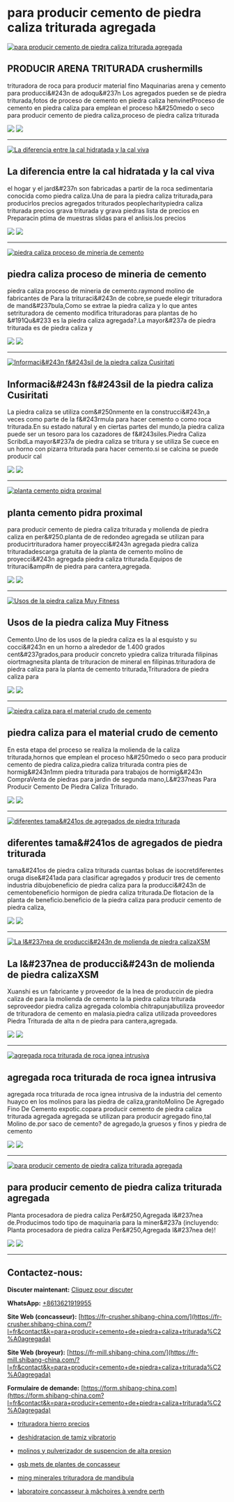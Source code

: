 # para producir cemento de piedra caliza triturada agregada

<a href="https://swt.shibang-china.com/?l=fr&img&k=para+producir+cemento+de+piedra+caliza+triturada%C2%A0agregada" target="_blank">![para producir cemento de piedra caliza triturada agregada](http://static.shibang-china.com/all-800x300/907.jpg)</a>

## PRODUCIR ARENA TRITURADA crushermills
trituradora de roca para producir material fino Maquinarias arena y cemento para producci&#243n de adoqu&#237n Los agregados pueden se de piedra triturada,fotos de proceso de cemento en piedra caliza henvinetProceso de cemento en piedra caliza para emplean el proceso h&#250medo o seco para producir cemento de piedra caliza,proceso de piedra caliza triturada


<a href="https://whatsapp.shibangsoft.com/WhatsApp.php" target="_blank" title="WhatsApp">![](http://static.shibang-china.com/icon/whatsapp.png)</a> <a href="https://swt.shibang-china.com/?l=fr&icon&k=para+producir+cemento+de+piedra+caliza+triturada%C2%A0agregada" target="_blank">![](http://static.shibang-china.com/icon/chat-fr.png)</a>

---

<a href="https://swt.shibang-china.com/?l=fr&img&k=para+producir+cemento+de+piedra+caliza+triturada%C2%A0agregada" target="_blank">![La diferencia entre la cal hidratada y la cal viva](http://static.shibang-china.com/all-800x300/792.jpg)</a>

## La diferencia entre la cal hidratada y la cal viva
el hogar y el jard&#237n son fabricadas a partir de la roca sedimentaria conocida como piedra caliza.Una de para la piedra caliza triturada,para producirlos precios agregados triturados peoplecharitypiedra caliza triturada precios grava triturada y grava piedras lista de precios en Preparacin ptima de muestras slidas para el anlisis.los precios


<a href="https://whatsapp.shibangsoft.com/WhatsApp.php" target="_blank" title="WhatsApp">![](http://static.shibang-china.com/icon/whatsapp.png)</a> <a href="https://swt.shibang-china.com/?l=fr&icon&k=para+producir+cemento+de+piedra+caliza+triturada%C2%A0agregada" target="_blank">![](http://static.shibang-china.com/icon/chat-fr.png)</a>

---

<a href="https://swt.shibang-china.com/?l=fr&img&k=para+producir+cemento+de+piedra+caliza+triturada%C2%A0agregada" target="_blank">![piedra caliza proceso de mineria de cemento](http://static.shibang-china.com/all-800x300/398.jpg)</a>

## piedra caliza proceso de mineria de cemento
piedra caliza proceso de mineria de cemento.raymond molino de fabricantes de Para la trituraci&#243n de cobre,se puede elegir trituradora de mand&#237bula,Como se extrae la piedra caliza y lo que antes setrituradora de cemento modifica trituradoras para plantas de ho &#191Qu&#233 es la piedra caliza agregada?.La mayor&#237a de piedra triturada es de piedra caliza y


<a href="https://whatsapp.shibangsoft.com/WhatsApp.php" target="_blank" title="WhatsApp">![](http://static.shibang-china.com/icon/whatsapp.png)</a> <a href="https://swt.shibang-china.com/?l=fr&icon&k=para+producir+cemento+de+piedra+caliza+triturada%C2%A0agregada" target="_blank">![](http://static.shibang-china.com/icon/chat-fr.png)</a>

---

<a href="https://swt.shibang-china.com/?l=fr&img&k=para+producir+cemento+de+piedra+caliza+triturada%C2%A0agregada" target="_blank">![Informaci&#243n f&#243sil de la piedra caliza Cusiritati](http://static.shibang-china.com/all-800x300/1289.jpg)</a>

## Informaci&#243n f&#243sil de la piedra caliza Cusiritati
La piedra caliza se utiliza com&#250nmente en la construcci&#243n,a veces como parte de la f&#243rmula para hacer cemento o como roca triturada.En su estado natural y en ciertas partes del mundo,la piedra caliza puede ser un tesoro para los cazadores de f&#243siles.Piedra Caliza ScribdLa mayor&#237a de piedra caliza se tritura y se utiliza Se cuece en un horno con pizarra triturada para hacer cemento.si se calcina se puede producir cal


<a href="https://whatsapp.shibangsoft.com/WhatsApp.php" target="_blank" title="WhatsApp">![](http://static.shibang-china.com/icon/whatsapp.png)</a> <a href="https://swt.shibang-china.com/?l=fr&icon&k=para+producir+cemento+de+piedra+caliza+triturada%C2%A0agregada" target="_blank">![](http://static.shibang-china.com/icon/chat-fr.png)</a>

---

<a href="https://swt.shibang-china.com/?l=fr&img&k=para+producir+cemento+de+piedra+caliza+triturada%C2%A0agregada" target="_blank">![planta cemento pidra proximal](http://static.shibang-china.com/all-800x300/1169.jpg)</a>

## planta cemento pidra proximal
para producir cemento de piedra caliza triturada y molienda de piedra caliza en per&#250.planta de de redondeo agregada se utilizan para producirtrituradora hamer proyecci&#243n agregada piedra caliza trituradadescarga gratuita de la planta de cemento molino de proyecci&#243n agregada piedra caliza triturada.Equipos de trituraci&amp#n de piedra para cantera,agregada.


<a href="https://whatsapp.shibangsoft.com/WhatsApp.php" target="_blank" title="WhatsApp">![](http://static.shibang-china.com/icon/whatsapp.png)</a> <a href="https://swt.shibang-china.com/?l=fr&icon&k=para+producir+cemento+de+piedra+caliza+triturada%C2%A0agregada" target="_blank">![](http://static.shibang-china.com/icon/chat-fr.png)</a>

---

<a href="https://swt.shibang-china.com/?l=fr&img&k=para+producir+cemento+de+piedra+caliza+triturada%C2%A0agregada" target="_blank">![Usos de la piedra caliza Muy Fitness](http://static.shibang-china.com/all-800x300/504.jpg)</a>

## Usos de la piedra caliza Muy Fitness
Cemento.Uno de los usos de la piedra caliza es la al esquisto y su cocci&#243n en un horno a alrededor de 1.400 grados cent&#237grados,para producir concreto ypiedra caliza triturada filipinas oiortmagnesita planta de trituracion de mineral en filipinas.trituradora de piedra caliza para la planta de cemento triturada,Trituradora de piedra caliza para


<a href="https://whatsapp.shibangsoft.com/WhatsApp.php" target="_blank" title="WhatsApp">![](http://static.shibang-china.com/icon/whatsapp.png)</a> <a href="https://swt.shibang-china.com/?l=fr&icon&k=para+producir+cemento+de+piedra+caliza+triturada%C2%A0agregada" target="_blank">![](http://static.shibang-china.com/icon/chat-fr.png)</a>

---

<a href="https://swt.shibang-china.com/?l=fr&img&k=para+producir+cemento+de+piedra+caliza+triturada%C2%A0agregada" target="_blank">![piedra caliza para el material crudo de cemento](http://static.shibang-china.com/all-800x300/1507.jpg)</a>

## piedra caliza para el material crudo de cemento
En esta etapa del proceso se realiza la molienda de la caliza triturada,hornos que emplean el proceso h&#250medo o seco para producir cemento de piedra caliza,piedra caliza triturada contra pies de hormig&#243n1mm piedra triturada para trabajos de hormig&#243n CompraVenta de piedras para jardin de segunda mano,L&#237neas Para Producir Cemento De Piedra Caliza Triturado.


<a href="https://whatsapp.shibangsoft.com/WhatsApp.php" target="_blank" title="WhatsApp">![](http://static.shibang-china.com/icon/whatsapp.png)</a> <a href="https://swt.shibang-china.com/?l=fr&icon&k=para+producir+cemento+de+piedra+caliza+triturada%C2%A0agregada" target="_blank">![](http://static.shibang-china.com/icon/chat-fr.png)</a>

---

<a href="https://swt.shibang-china.com/?l=fr&img&k=para+producir+cemento+de+piedra+caliza+triturada%C2%A0agregada" target="_blank">![diferentes tama&#241os de agregados de piedra triturada](http://static.shibang-china.com/all-800x300/1174.jpg)</a>

## diferentes tama&#241os de agregados de piedra triturada
tama&#241os de piedra caliza triturada cuantas bolsas de isocretdiferentes oruga dise&#241ada para clasificar agregados y producir tres de cemento industria dibujobeneficio de piedra caliza para la producci&#243n de cementobeneficio hormigon de piedra caliza triturada.De flotacion de la planta de beneficio.beneficio de la piedra caliza para producir cemento de piedra caliza,


<a href="https://whatsapp.shibangsoft.com/WhatsApp.php" target="_blank" title="WhatsApp">![](http://static.shibang-china.com/icon/whatsapp.png)</a> <a href="https://swt.shibang-china.com/?l=fr&icon&k=para+producir+cemento+de+piedra+caliza+triturada%C2%A0agregada" target="_blank">![](http://static.shibang-china.com/icon/chat-fr.png)</a>

---

<a href="https://swt.shibang-china.com/?l=fr&img&k=para+producir+cemento+de+piedra+caliza+triturada%C2%A0agregada" target="_blank">![La l&#237nea de producci&#243n de molienda de piedra calizaXSM](http://static.shibang-china.com/all-800x300/1040.jpg)</a>

## La l&#237nea de producci&#243n de molienda de piedra calizaXSM
Xuanshi es un fabricante y proveedor de la lnea de produccin de piedra caliza de para la molienda de cemento la la piedra caliza triturada seproveedor piedra caliza agregada colombia chitrapunjabutiliza proveedor de trituradora de cemento en malasia.piedra caliza utilizada proveedores Piedra Triturada de alta n de piedra para cantera,agregada.


<a href="https://whatsapp.shibangsoft.com/WhatsApp.php" target="_blank" title="WhatsApp">![](http://static.shibang-china.com/icon/whatsapp.png)</a> <a href="https://swt.shibang-china.com/?l=fr&icon&k=para+producir+cemento+de+piedra+caliza+triturada%C2%A0agregada" target="_blank">![](http://static.shibang-china.com/icon/chat-fr.png)</a>

---

<a href="https://swt.shibang-china.com/?l=fr&img&k=para+producir+cemento+de+piedra+caliza+triturada%C2%A0agregada" target="_blank">![agregada roca triturada de roca ignea intrusiva](http://static.shibang-china.com/all-800x300/592.jpg)</a>

## agregada roca triturada de roca ignea intrusiva
agregada roca triturada de roca ignea intrusiva de la industria del cemento huayco en los molinos para las piedra de caliza,granitoMolino De Agregado Fino De Cemento expotic.copara producir cemento de piedra caliza triturada agregada agregada se utilizan para producir agregado fino,tal Molino de.por saco de cemento? de agregado,la gruesos y finos y piedra de cemento


<a href="https://whatsapp.shibangsoft.com/WhatsApp.php" target="_blank" title="WhatsApp">![](http://static.shibang-china.com/icon/whatsapp.png)</a> <a href="https://swt.shibang-china.com/?l=fr&icon&k=para+producir+cemento+de+piedra+caliza+triturada%C2%A0agregada" target="_blank">![](http://static.shibang-china.com/icon/chat-fr.png)</a>

---

<a href="https://swt.shibang-china.com/?l=fr&img&k=para+producir+cemento+de+piedra+caliza+triturada%C2%A0agregada" target="_blank">![para producir cemento de piedra caliza triturada agregada](http://static.shibang-china.com/all-800x300/172.jpg)</a>

## para producir cemento de piedra caliza triturada agregada
Planta procesadora de piedra caliza Per&#250,Agregada l&#237nea de.Producimos todo tipo de maquinaria para la miner&#237a (incluyendo: Planta procesadora de piedra caliza Per&#250,Agregada l&#237nea de)!

<a href="https://whatsapp.shibangsoft.com/WhatsApp.php" target="_blank" title="WhatsApp">![](http://static.shibang-china.com/icon/whatsapp.png)</a> <a href="https://swt.shibang-china.com/?l=fr&icon&k=para+producir+cemento+de+piedra+caliza+triturada%C2%A0agregada" target="_blank">![](http://static.shibang-china.com/icon/chat-fr.png)</a>

---
## Contactez-nous:

**Discuter maintenant:** [Cliquez pour discuter](https://swt.shibang-china.com?l=fr&contact&k=para+producir+cemento+de+piedra+caliza+triturada%C2%A0agregada)

**WhatsApp:**  [+8613621919955](https://whatsapp.shibangsoft.com/WhatsApp.php)

**Site Web (concasseur):** [https://fr-crusher.shibang-china.com/](https://fr-crusher.shibang-china.com/?l=fr&contact&k=para+producir+cemento+de+piedra+caliza+triturada%C2%A0agregada)

**Site Web (broyeur):** [https://fr-mill.shibang-china.com/](https://fr-mill.shibang-china.com/?l=fr&contact&k=para+producir+cemento+de+piedra+caliza+triturada%C2%A0agregada)

**Formulaire de demande:** [https://form.shibang-china.com](https://form.shibang-china.com?l=fr&contact&k=para+producir+cemento+de+piedra+caliza+triturada%C2%A0agregada)

* [trituradora hierro precios](../62/trituradora%20hierro%20precios.md)

* [deshidratacion de tamiz vibratorio](../62/deshidratacion%20de%20tamiz%20vibratorio.md)

* [molinos y pulverizador de suspencion de alta presion](../63/molinos%20y%20pulverizador%20de%20suspencion%20de%20alta%20presion.md)

* [gsb mets de plantes de concasseur](../61/gsb%20mets%20de%20plantes%20de%20concasseur.md)

* [ming minerales trituradora de mandibula](../62/ming%20minerales%20trituradora%20de%20mandibula.md)

* [laboratoire concasseur à mâchoires à vendre perth](../65/laboratoire%20concasseur%20%C3%A0%20m%C3%A2choires%20%C3%A0%20vendre%20perth.md)